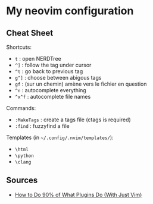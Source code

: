 My neovim configuration
=======================

Cheat Sheet
-----------

Shortcuts:

- `t` : open NERDTree
-	`^]` : follow the tag under cursor
-	`^t` : go back to previous tag
-	`g^]` : choose between abigous tags
-	`gf` : (sur un chemin) amène vers le fichier en question
-	`^n` : autocomplete everything
-	`^x^f` : autocomplete file names

Commands:

-	`:MakeTags` : create a tags file (ctags is required)
-	`:find` : fuzzyfind a file

Templates (in `~/.config/.nvim/templates/`):

- `\html`
- `\python`
- `\clang`

Sources
-------

-	[How to Do 90% of What Plugins Do (With Just Vim)](https://www.youtube.com/watch?v=XA2WjJbmmoM)
